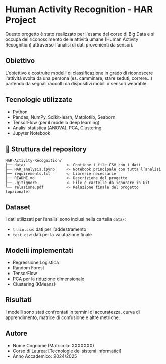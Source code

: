 # Human Activity Recognition - HAR Project

Questo progetto è stato realizzato per l'esame del corso di Big Data e si occupa del riconoscimento delle attività umane (Human Activity Recognition) attraverso l'analisi di dati provenienti da sensori.

## Obiettivo

L'obiettivo è costruire modelli di classificazione in grado di riconoscere l'attività svolta da una persona (es. camminare, stare seduti, correre...) partendo da segnali raccolti da dispositivi mobili o sensori wearable.

## Tecnologie utilizzate

- Python
- Pandas, NumPy, Scikit-learn, Matplotlib, Seaborn
- TensorFlow (per il modello deep learning)
- Analisi statistica (ANOVA), PCA, Clustering
- Jupyter Notebook

## 📁 Struttura del repository

```
HAR-Activity-Recognition/
├── data/                  <- Contiene i file CSV con i dati
├── HAR_analysis.ipynb     <- Notebook principale con tutta l’analisi
├── requirements.txt       <- Librerie necessarie
├── README.md              <- Descrizione del progetto
├── .gitignore             <- File e cartelle da ignorare in Git
└── relazione.pdf          <- Relazione finale del progetto (opzionale)
```

##  Dataset

I dati utilizzati per l’analisi sono inclusi nella cartella `data/`:
- `train.csv`: dati per l’addestramento
- `test.csv`: dati per la valutazione finale

## Modelli implementati

- Regressione Logistica
- Random Forest
- TensorFlow
- PCA per la riduzione dimensionale
- Clustering (KMeans)

##  Risultati

I modelli sono stati confrontati in termini di accuratezza, curva di apprendimento, matrice di confusione e altre metriche.

##  Autore

- Nome Cognome (Matricola: XXXXXXX)
- Corso di Laurea: [Tecnologie dei sistemi informatici]
- Anno Accademico: 2024/2025

